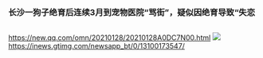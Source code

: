 ### 长沙一狗子绝育后连续3月到宠物医院“骂街”，疑似因绝育导致“失恋
```note
```
<https://new.qq.com/omn/20210128/20210128A0DC7N00.html>
![](https://inews.gtimg.com/newsapp_bt/0/13100173547/)
<https://inews.gtimg.com/newsapp_bt/0/13100173547/>
